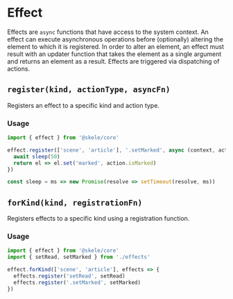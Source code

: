 # Effect

Effects are `async` functions that have access to the system context. An effect can execute asynchronous operations before (optionally) altering the element to which it is registered. In order to alter an element, an effect must result with an updater function that takes the element as a single argument and returns an element as a result. Effects are triggered via dispatching of actions.

## `register(kind, actionType, asyncFn)`

Registers an effect to a specific kind and action type.

### Usage

```javascript
import { effect } from '@skele/core'

effect.register(['scene', 'article'], '.setMarked', async (context, action) => {
  await sleep(50)
  return el => el.set('marked', action.isMarked)
})

const sleep = ms => new Promise(resolve => setTimeout(resolve, ms))
``` 

## `forKind(kind, registrationFn)`

Registers effects to a specific kind using a registration function.

### Usage

```javascript
import { effect } from '@skele/core'
import { setRead, setMarked } from './effects'

effect.forKind(['scene', 'article'], effects => {
  effects.register('setRead', setRead)
  effects.register('.setMarked', setMarked)
})
```

